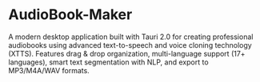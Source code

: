 # AudioBook-Maker
A modern desktop application built with Tauri 2.0 for creating professional audiobooks using advanced text-to-speech and voice cloning technology (XTTS). Features drag &amp; drop organization, multi-language support (17+ languages), smart text segmentation with NLP, and export to MP3/M4A/WAV formats.
